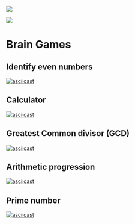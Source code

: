 <a href="https://codeclimate.com/github/temir-cs/frontend-project-lvl1" target="_blank"><img src="https://api.codeclimate.com/v1/badges/a99a88d28ad37a79dbf6/maintainability"/></a>

<a href="https://github.com/temir-cs/frontend-project-lvl1/actions" target="_blank"><img src="https://github.com/temir-cs/frontend-project-lvl1/workflows/Launch%20linter%20on%20push/badge.svg"/></a>


# Brain Games
## Identify even numbers
[![asciicast](https://asciinema.org/a/b4DeKrIm0k0sf2Snoq9mzDxsp.svg)](https://asciinema.org/a/b4DeKrIm0k0sf2Snoq9mzDxsp)
## Calculator
[![asciicast](https://asciinema.org/a/Q7Ja7L6VP6H0sCAGsWJ9iO2gi.svg)](https://asciinema.org/a/Q7Ja7L6VP6H0sCAGsWJ9iO2gi)
## Greatest Common divisor (GCD)
[![asciicast](https://asciinema.org/a/oBSzOLZyqAQWPT4SrGa6kIPbz.svg)](https://asciinema.org/a/oBSzOLZyqAQWPT4SrGa6kIPbz)
## Arithmetic progression
[![asciicast](https://asciinema.org/a/c37BWFuHCD2JCFm2JXAWvUUmd.svg)](https://asciinema.org/a/c37BWFuHCD2JCFm2JXAWvUUmd)
## Prime number
[![asciicast](https://asciinema.org/a/G8tehcVLJmPsKLOJ7Wmb9I4Pu.svg)](https://asciinema.org/a/G8tehcVLJmPsKLOJ7Wmb9I4Pu)
